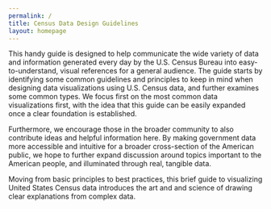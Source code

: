 ```yaml
---
permalink: /
title: Census Data Design Guidelines
layout: homepage
---
```


This handy guide is designed to help communicate the wide variety of data and information generated every day by the U.S. Census Bureau into easy-to-understand, visual references for a general audience.  The guide starts by identifying some common guidelines and principles to keep in mind when designing data visualizations using U.S. Census data, and further examines some common types. We focus first on the most common data visualizations first, with the idea that this guide can be easily expanded once a clear foundation is established.

Furthermore, we encourage those in the broader community to also contribute ideas and helpful information here. By making government data more accessible and intuitive for a broader cross-section of the American public, we hope to further expand discussion around topics important to the American people, and illuminated through real, tangible data.

Moving from basic principles to best practices, this brief guide to visualizing United States Census data introduces the art and and science of drawing clear explanations from complex data.
